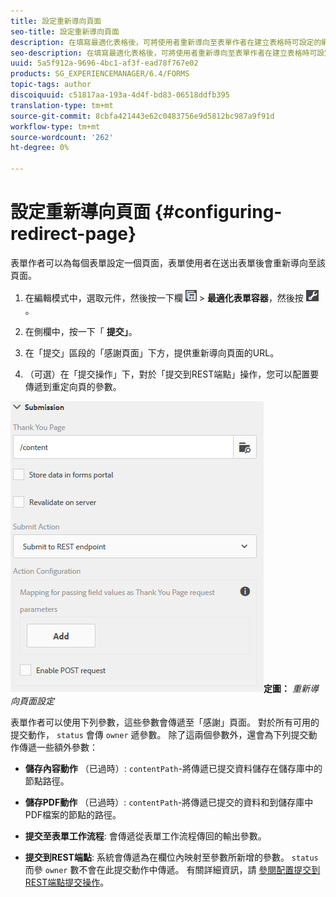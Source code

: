 ```yaml
---
title: 設定重新導向頁面
seo-title: 設定重新導向頁面
description: 在填寫最適化表格後，可將使用者重新導向至表單作者在建立表格時可設定的網頁。
seo-description: 在填寫最適化表格後，可將使用者重新導向至表單作者在建立表格時可設定的網頁。
uuid: 5a5f912a-9696-4bc1-af3f-ead78f767e02
products: SG_EXPERIENCEMANAGER/6.4/FORMS
topic-tags: author
discoiquuid: c51817aa-193a-4d4f-bd83-06518ddfb395
translation-type: tm+mt
source-git-commit: 8cbfa421443e62c0483756e9d5812bc987a9f91d
workflow-type: tm+mt
source-wordcount: '262'
ht-degree: 0%

---
```



# 設定重新導向頁面 {#configuring-redirect-page}

表單作者可以為每個表單設定一個頁面，表單使用者在送出表單後會重新導向至該頁面。

1. 在編輯模式中，選取元件，然後按一下欄 ![位層級](assets/field-level.png) > **最適化表單容器**，然後按 ![一下cmppr](assets/cmppr.png)。

1. 在側欄中，按一下「 **提交」**。

1. 在「提交」區段的「感謝頁面」下方，提供重新導向頁面的URL。
1. （可選）在「提交操作」下，對於「提交到REST端點」操作，您可以配置要傳遞到重定向頁的參數。

![重新導向頁面設](assets/thank-you-setting-1.png)**定圖：** *重新導向頁面設定*

表單作者可以使用下列參數，這些參數會傳遞至「感謝」頁面。 對於所有可用的提交動作， `status` 會傳 `owner` 遞參數。 除了這兩個參數外，還會為下列提交動作傳遞一些額外參數：

* **儲存內容動作** （已過時）: `contentPath`-將傳遞已提交資料儲存在儲存庫中的節點路徑。

* **儲存PDF動作** （已過時）: `contentPath`-將傳遞已提交的資料和到儲存庫中PDF檔案的節點的路徑。

* **提交至表單工作流程**: 會傳遞從表單工作流程傳回的輸出參數。

* **提交到REST端點**: 系統會傳遞為在欄位內映射至參數所新增的參數。 `status` 而參 `owner` 數不會在此提交動作中傳遞。 有關詳細資訊，請 [參閱配置提交到REST端點提交操作](/help/forms/using/configuring-submit-actions.md)。

